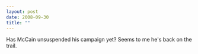 ```yaml
---
layout: post
date: 2008-09-30
title: ""
---
```

Has McCain unsuspended his campaign yet? Seems to me he's back on the trail.